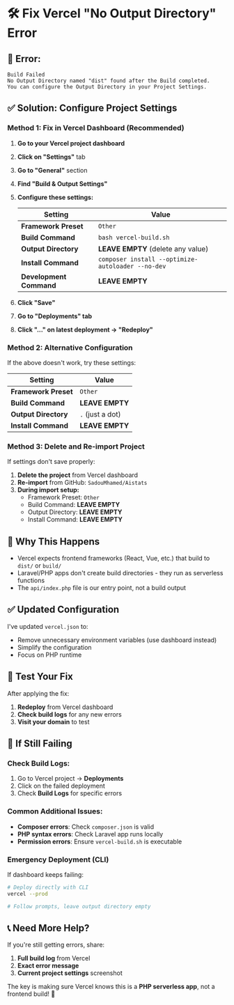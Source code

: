 # 🛠️ **Fix Vercel "No Output Directory" Error**

## 🚨 **Error:**

```
Build Failed
No Output Directory named "dist" found after the Build completed.
You can configure the Output Directory in your Project Settings.
```

## ✅ **Solution: Configure Project Settings**

### **Method 1: Fix in Vercel Dashboard (Recommended)**

1. **Go to your Vercel project dashboard**
2. **Click on "Settings"** tab
3. **Go to "General"** section
4. **Find "Build & Output Settings"**
5. **Configure these settings:**

    | Setting                 | Value                                             |
    | ----------------------- | ------------------------------------------------- |
    | **Framework Preset**    | `Other`                                           |
    | **Build Command**       | `bash vercel-build.sh`                            |
    | **Output Directory**    | **LEAVE EMPTY** (delete any value)                |
    | **Install Command**     | `composer install --optimize-autoloader --no-dev` |
    | **Development Command** | **LEAVE EMPTY**                                   |

6. **Click "Save"**
7. **Go to "Deployments" tab**
8. **Click "..." on latest deployment → "Redeploy"**

### **Method 2: Alternative Configuration**

If the above doesn't work, try these settings:

| Setting              | Value            |
| -------------------- | ---------------- |
| **Framework Preset** | `Other`          |
| **Build Command**    | **LEAVE EMPTY**  |
| **Output Directory** | `.` (just a dot) |
| **Install Command**  | **LEAVE EMPTY**  |

### **Method 3: Delete and Re-import Project**

If settings don't save properly:

1. **Delete the project** from Vercel dashboard
2. **Re-import** from GitHub: `SadouMhamed/Aistats`
3. **During import setup:**
    - Framework Preset: `Other`
    - Build Command: **LEAVE EMPTY**
    - Output Directory: **LEAVE EMPTY**
    - Install Command: **LEAVE EMPTY**

## 🔧 **Why This Happens**

-   Vercel expects frontend frameworks (React, Vue, etc.) that build to `dist/` or `build/`
-   Laravel/PHP apps don't create build directories - they run as serverless functions
-   The `api/index.php` file is our entry point, not a build output

## ✅ **Updated Configuration**

I've updated `vercel.json` to:

-   Remove unnecessary environment variables (use dashboard instead)
-   Simplify the configuration
-   Focus on PHP runtime

## 🧪 **Test Your Fix**

After applying the fix:

1. **Redeploy** from Vercel dashboard
2. **Check build logs** for any new errors
3. **Visit your domain** to test

## 🚨 **If Still Failing**

### **Check Build Logs:**

1. Go to Vercel project → **Deployments**
2. Click on the failed deployment
3. Check **Build Logs** for specific errors

### **Common Additional Issues:**

-   **Composer errors**: Check `composer.json` is valid
-   **PHP syntax errors**: Check Laravel app runs locally
-   **Permission errors**: Ensure `vercel-build.sh` is executable

### **Emergency Deployment (CLI)**

If dashboard keeps failing:

```bash
# Deploy directly with CLI
vercel --prod

# Follow prompts, leave output directory empty
```

## 📞 **Need More Help?**

If you're still getting errors, share:

1. **Full build log** from Vercel
2. **Exact error message**
3. **Current project settings** screenshot

The key is making sure Vercel knows this is a **PHP serverless app**, not a frontend build! 🎯
